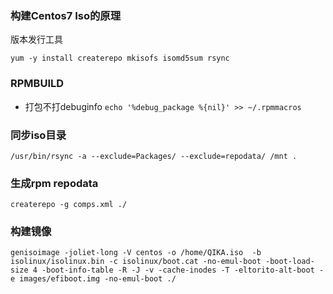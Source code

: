 ### 构建Centos7 Iso的原理

版本发行工具

```shell
yum -y install createrepo mkisofs isomd5sum rsync
```

### RPMBUILD

-   打包不打debuginfo   `echo '%debug_package %{nil}' >> ~/.rpmmacros`

### 同步iso目录

```shell
/usr/bin/rsync -a --exclude=Packages/ --exclude=repodata/ /mnt .
```

### 生成rpm repodata

```shell
createrepo -g comps.xml ./
```

### 构建镜像

```shell
genisoimage -joliet-long -V centos -o /home/QIKA.iso  -b isolinux/isolinux.bin -c isolinux/boot.cat -no-emul-boot -boot-load-size 4 -boot-info-table -R -J -v -cache-inodes -T -eltorito-alt-boot -e images/efiboot.img -no-emul-boot ./
```

